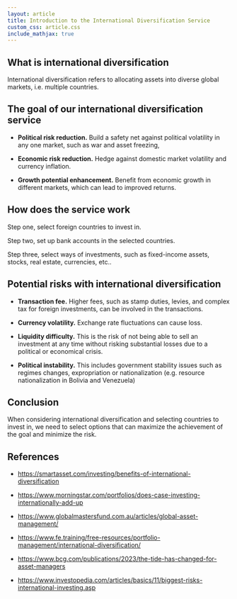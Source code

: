 ```yaml
---
layout: article
title: Introduction to the International Diversification Service
custom_css: article.css
include_mathjax: true
---
```

## What is international diversification ##

International diversification refers to allocating assets into diverse global markets, i.e. multiple countries. 

## The goal of our international diversification service ##

+ **Political risk reduction.** Build a safety net against political volatility in any one market, such as war and asset freezing,
  
+ **Economic risk reduction.** Hedge against domestic market volatility and currency inflation.

+ **Growth potential enhancement.** Benefit from economic growth in different markets, which can lead to improved returns.

## How does the service work ##

Step one, select foreign countries to invest in.

Step two, set up bank accounts in the selected countries.

Step three, select ways of investments, such as fixed-income assets, stocks, real estate, currencies, etc.. 

## Potential risks with international diversification ##

+ **Transaction fee.** Higher fees, such as stamp duties, levies, and complex tax for foreign investments, can be involved in the transactions.

+ **Currency volatility.** Exchange rate fluctuations can cause loss. 

+ **Liquidity difficulty.** This is the risk of not being able to sell an investment at any time without risking substantial losses due to a political or economical crisis.

+ **Political instability.** This includes government stability issues such as regimes changes, expropriation or nationalization (e.g. resource nationalization in Bolivia and Venezuela)

## Conclusion ##

When considering international diversification and selecting countries to invest in, we need to select options that can maximize the achievement of the goal and minimize the risk.


## References ##

+ https://smartasset.com/investing/benefits-of-international-diversification

+ https://www.morningstar.com/portfolios/does-case-investing-internationally-add-up

+ https://www.globalmastersfund.com.au/articles/global-asset-management/

+ https://www.fe.training/free-resources/portfolio-management/international-diversification/

+ https://www.bcg.com/publications/2023/the-tide-has-changed-for-asset-managers

+ https://www.investopedia.com/articles/basics/11/biggest-risks-international-investing.asp
